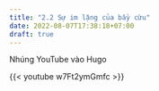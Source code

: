 ```yaml
---
title: "2.2 Sự im lặng của bầy cừu"
date: 2022-08-07T17:38:18+07:00
draft: true
---
```


Nhúng YouTube vào Hugo

{{< youtube w7Ft2ymGmfc >}}